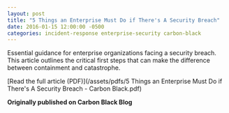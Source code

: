 ```yaml
---
layout: post
title: "5 Things an Enterprise Must Do if There's A Security Breach"
date: 2016-01-15 12:00:00 -0500
categories: incident-response enterprise-security carbon-black
---
```


Essential guidance for enterprise organizations facing a security breach. This article outlines the critical first steps that can make the difference between containment and catastrophe.

[Read the full article (PDF)](/assets/pdfs/5 Things an Enterprise Must Do if There's A Security Breach - Carbon Black.pdf)

**Originally published on Carbon Black Blog**